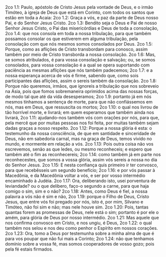 2co 1.1: Paulo, apóstolo de Cristo Jesus pela vontade de Deus, e o irmão Timóteo, à igreja de Deus que está em Corinto, com todos os santos que estão em toda a Acaia:
2co 1.2: Graça a vós, e paz da parte de Deus nosso Pai, e do Senhor Jesus Cristo.
2co 1.3: Bendito seja o Deus e Pai de nosso Senhor Jesus Cristo, o Pai das misericórdias e Deus de toda a consolação,
2co 1.4: que nos consola em toda a nossa tribulação, para que também possamos consolar os que estiverem em alguma tribulação, pela consolação com que nós mesmos somos consolados por Deus.
2co 1.5: Porque, como as aflições de Cristo transbordam para conosco, assim também por meio de Cristo transborda a nossa consolação.
2co 1.6: Mas, se somos atribulados, é para vossa consolação e salvação; ou, se somos consolados, para vossa consolação é a qual se opera suportando com paciência as mesmas aflições que nós também padecemos;
2co 1.7: e a nossa esperança acerca de vós é firme, sabendo que, como sois participantes das aflições, assim o sereis também da consolação.
2co 1.8: Porque não queremos, irmãos, que ignoreis a tribulação que nos sobreveio na Ásia, pois que fomos sobremaneira oprimidos acima das nossas forças, de modo tal que até da vida desesperamos;
2co 1.9: portanto já em nós mesmos tínhamos a sentença de morte, para que não confiássemos em nós, mas em Deus, que ressuscita os mortos;
2co 1.10: o qual nos livrou de tão horrível morte, e livrará; em quem esperamos que também ainda nos livrará,
2co 1.11: ajudando-nos também vós com orações por nós, para que, pela mercê que por muitas pessoas nos foi feita, por muitas também sejam dadas graças a nosso respeito.
2co 1.12: Porque a nossa glória é esta: o testemunho da nossa consciência, de que em santidade e sinceridade de Deus, não em sabedoria carnal, mas na graça de Deus, temos vivido no mundo, e mormente em relação a vós.
2co 1.13: Pois outra coisa não vos escrevemos, senão as que ledes, ou mesmo reconheceis; e espero que também até o fim as reconhecereis;
2co 1.14: como também já em parte nos reconhecestes, que somos a vossa glória, assim vós sereis a nossa no dia do Senhor Jesus.
2co 1.15: E nesta confiança quis primeiro ir ter convosco, para que recebêsseis um segundo benefício;
2co 1.16: e por vós passar à Macedônia, e da Macedônia voltar a vós, e ser por vosso intermédio encaminhado à Judéia.
2co 1.17: Ora, deliberando isto, usei porventura de leviandade? ou o que delibero, faço-o segundo a carne, para que haja comigo o sim, sim e o não?
2co 1.18: Antes, como Deus é fiel, a nossa palavra a vós não é sim e não,
2co 1.19: porque o Filho de Deus, Cristo Jesus, que entre vós foi pregado por nós, isto é, por mim, Silvano e Timóteo, não foi sim e não; mas nele houve sim.
2co 1.20: Pois, tantas quantas forem as promessas de Deus, nele está o sim; portanto é por ele o amém, para glória de Deus por nosso intermédio.
2co 1.21: Mas aquele que nos confirma convosco em Cristo, e nos ungiu, é Deus,
2co 1.22: o qual também nos selou e nos deu como penhor o Espírito em nossos corações.
2co 1.23: Ora, tomo a Deus por testemunha sobre a minha alma de que é para vos poupar que não fui mais a Corinto;
2co 1.24: não que tenhamos domínio sobre a vossa fé, mas somos cooperadores de vosso gozo; pois pela fé estais firmados.

